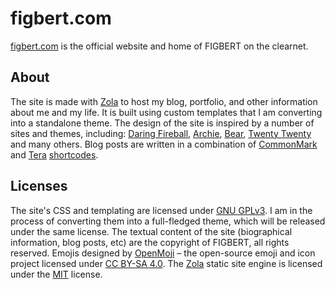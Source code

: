 # figbert.com
[figbert.com][figbert] is the official website and home of FIGBERT on the clearnet.

## About
The site is made with [Zola][zola] to host my blog, portfolio, and other information about me and my life. It is built using custom templates that I am converting into a
standalone theme. The design of the site is inspired by a number of sites and themes, including: [Daring Fireball][df], [Archie][archie], [Bear][bear], [Twenty Twenty][2020] and
many others. Blog posts are written in a combination of [CommonMark][commonmark] and [Tera][tera] [shortcodes][shortcodes].

## Licenses
The site's CSS and templating are licensed under [GNU GPLv3][gpl]. I am in the process of converting them into a full-fledged theme, which will be released under the same
license. The textual content of the site (biographical information, blog posts, etc) are the copyright of FIGBERT, all rights reserved. Emojis designed by [OpenMoji][emoji] –
the open-source emoji and icon project licensed under [CC BY-SA 4.0][ccbysa]. The [Zola][zola] static site engine is licensed under the [MIT][zola-license] license.

[figbert]: https://figbert.com/
[zola]: https://www.getzola.org/
[df]: https://daringfireball.net/
[archie]: https://themes.gohugo.io/archie/
[bear]: https://bearblog.dev/
[2020]: https://wordpress.org/themes/twentytwenty
[gpl]: COPYING
[emoji]: https://openmoji.org/
[ccbysa]: https://creativecommons.org/licenses/by-sa/4.0/#
[zola-license]: https://github.com/getzola/zola/blob/master/LICENSE
[commonmark]: https://commonmark.org/
[tera]: https://tera.netlify.app/
[shortcodes]: https://www.getzola.org/documentation/content/shortcodes/


